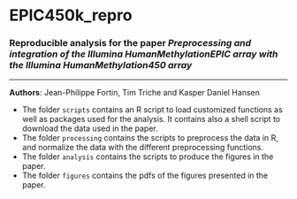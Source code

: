 # EPIC450k_repro
### Reproducible analysis for the paper _Preprocessing and integration of the Illumina HumanMethylationEPIC array with the Illumina HumanMethylation450 array_
--------

**Authors**: Jean-Philippe Fortin, Tim Triche and Kasper Daniel Hansen


- The folder `scripts` contains an R script to load customized functions as well as packages used for the analysis. It contains also a shell script to download the data used in the paper.
- The folder `processing` contains the scripts to preprocess the data in R, and normalize the data with the different preprocessing functions.
- The folder `analysis` contains the scripts to produce the figures in the paper.
- The folder `figures` contains the pdfs of the figures presented in the paper.
